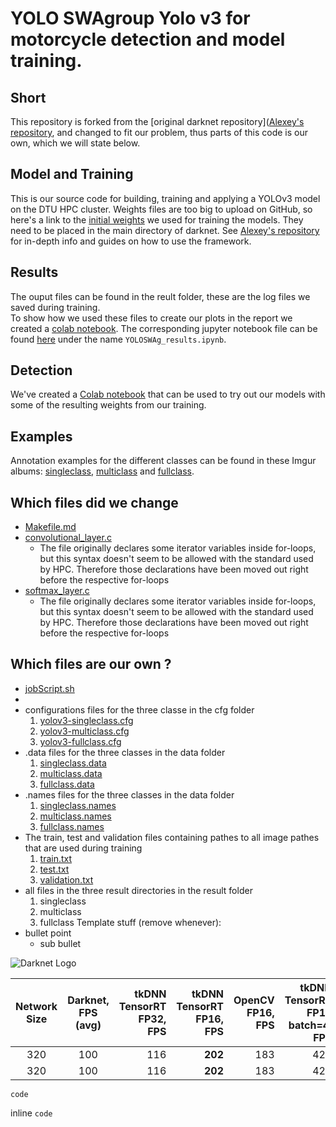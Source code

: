 # YOLO SWAgroup Yolo v3 for motorcycle detection and model training.
## Short 
This repository is forked from the [original darknet repository]([Alexey's repository](https://github.com/AlexeyAB), and changed to fit our problem, thus parts of this code is our own, which we will state below.

## Model and Training
This is our source code for building, training and applying a YOLOv3 model on the DTU HPC cluster. Weights files are too big to upload on GitHub, so here's a link to the [initial weights](https://pjreddie.com/media/files/darknet53.conv.74) we used for training the models. They need to be placed in the main directory of darknet.
See [Alexey's repository](https://github.com/AlexeyAB/darknet#how-to-train-to-detect-your-custom-objects) for in-depth info and guides on how to use the framework.

## Results 
The ouput files can be found in the reult folder, these are the log files we saved during training.   
To show how we used these files to create our plots in the report we created a [colab notebook](https://colab.research.google.com/drive/1KukcY0026BplZ4Mo4YG2Bz6EKsHtjZHN?usp=sharing). The corresponding jupyter notebook file can be found [here](YOLOSWAg_results.ipynb) under the name `YOLOSWAg_results.ipynb`.

## Detection
We've created a [Colab notebook](https://colab.research.google.com/drive/1ULT6TugpDRaLTk-CB3neusN_xTtCpTZk) that can be used to try out our models with some of the resulting weights from our training.

## Examples
Annotation examples for the different classes can be found in these Imgur albums: [singleclass](https://imgur.com/a/SrPj2mf), [multiclass](https://imgur.com/a/YZeurLa) and [fullclass](https://imgur.com/a/hpFyVRu).

## Which files did we change
 - [Makefile.md](Makefile.md)
 - [convolutional_layer.c](src/convolutional_layer.c)
     - The file originally declares some iterator variables inside for-loops, but this syntax doesn't seem to be allowed with the standard used by HPC. Therefore those declarations have been moved out right before the respective for-loops
 - [softmax_layer.c](src/softmax_layer.c)
     - The file originally declares some iterator variables inside for-loops, but this syntax doesn't seem to be allowed with the standard used by HPC. Therefore those declarations have been moved out right before the respective for-loops

## Which files are our own ? 
- [jobScript.sh](jobScript.sh)
- 
- configurations files for the three classe in the cfg folder
     1. [yolov3-singleclass.cfg](cfg/yolov3-singleclass.cfg)
     2. [yolov3-multiclass.cfg](cfg/yolov3-multiclass.cfg)
     3. [yolov3-fullclass.cfg](cfg/yolov3-fullclass.cfg)
-  .data files for the three classes in the data folder
     1. [singleclass.data](data/singleclass.data)
     2. [multiclass.data](data/multiclass.data)
     3. [fullclass.data](data/fullclass.data)
-  .names files for the three classes in the data folder
     1. [singleclass.names](data/singleclass.names)
     2. [multiclass.names](data/multiclass.names)
     3. [fullclass.names](data/fullclass.names)
- The train, test and validation files containing pathes to all image pathes that are used during training 
     1. [train.txt](data/train.txt)
     2. [test.txt](data/test.txt)
     3. [validation.txt](data/validation.txt)
- all files in the three result directories in the result folder
     1. singleclass
     2. multiclass
     3. fullclass
Template stuff (remove whenever):
- bullet point
  - sub bullet

![Darknet Logo](http://pjreddie.com/media/files/darknet-black-small.png)

| Network Size               | Darknet, FPS (avg) | tkDNN TensorRT FP32, FPS | tkDNN TensorRT FP16, FPS | OpenCV FP16, FPS | tkDNN TensorRT FP16 batch=4, FPS | OpenCV FP16 batch=4, FPS | tkDNN Speedup |
|:--------------------------:|:------------------:|-------------------------:|-------------------------:|-----------------:|---------------------------------:|-------------------------:|--------------:|
|320                         | 100                | 116                      | **202**                  | 183              | 423                              | **430**                  | **4.3x**      |
|320                         | 100                | 116                      | **202**                  | 183              | 423                              | **430**                  | **4.3x**      |

```
code
```

inline `code`
